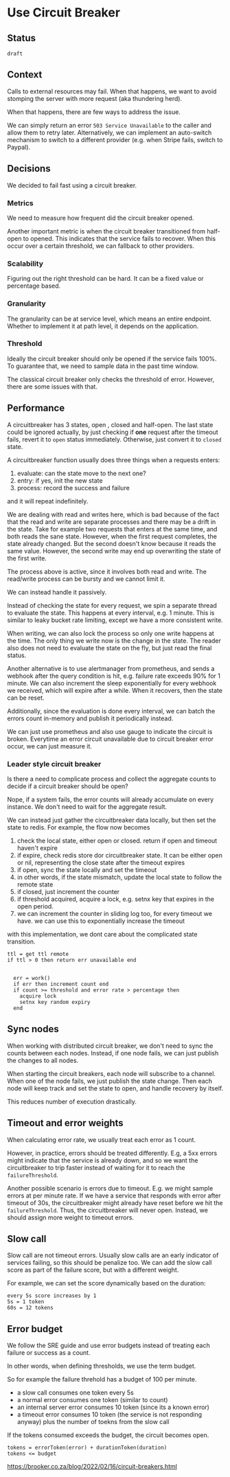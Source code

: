 # Use Circuit Breaker


## Status

`draft`


## Context

Calls to external resources may fail. When that happens, we want to avoid stomping the server with more request (aka thundering herd).

When that happens, there are few ways to address the issue.

We can simply return an error `503 Service Unavailable` to the caller and allow them to retry later.
Alternatively, we can implement an auto-switch mechanism to switch to a different provider (e.g. when Stripe fails, switch to Paypal).


## Decisions

We decided to fail fast using a circuit breaker.


### Metrics

We need to measure how frequent did the circuit breaker opened.

Another important metric is when the circuit breaker transitioned from half-open to opened. This indicates that the service fails to recover.
When this occur over a certain threshold, we can fallback to other providers.


### Scalability

Figuring out the right threshold can be hard. It can be a fixed value or percentage based.

### Granularity


The granularity can be at service level, which means an entire endpoint. Whether to implement it at path level, it depends on the application.

### Threshold


Ideally the circuit breaker should only be opened if the service fails 100%. To guarantee that, we need to sample data in the past time window.


The classical circuit breaker only checks the threshold of error. However, there are some issues with that.


## Performance 

A circuitbreaker has 3 states, open , closed and half-open. The last state could be ignored actually, by just checking if **one** request after the timeout fails, revert it to `open` status immediately. Otherwise, just convert it to `closed` state.


A circuitbreaker function usually does three things when a requests enters:

1. evaluate: can the state move to the next one?
2. entry: if yes, init the new state
3. process: record the success and failure

and it will repeat indefinitely.

We are dealing with read and writes here, which is bad because of the fact that the read and write are separate processes and there may be a drift in the state. Take for example two requests that enters at the same time, and both reads the sane state. However, when the first request completes, the state already changed. But the second doesn't know because it reads the same value. However, the second write may end up overwriting the state of the first write.

The process above is active, since it involves both read and write. The read/write process can be bursty and we cannot limit it.

We can instead handle it passively.

Instead of checking the state for every request, we spin a separate thread to evaluate the state. This happens at every interval, e.g. 1 minute. This is similar to leaky bucket rate limiting, except we have a more consistent write.

When writing, we can also lock the process so only one write happens at the time. The only thing we write now is the change in the state. The reader also does not need to evaluate the state on the fly, but just read the final status.


Another alternative is to use alertmanager from prometheus, and sends a webhook after the query condition is hit, e.g. failure rate exceeds 90% for 1 minute. We can also increment the sleep exponentially for every webhook we received, which will expire after a while. When it recovers, then the state can be reset.

Additionally, since the evaluation is done every interval, we can batch the errors count in-memory and publish it periodically instead.

We can just use prometheus and also use gauge to indicate the circuit is broken. Everytime an error circuit unavailable due to circuit breaker error occur, we can just measure it.

### Leader style circuit breaker

Is there a need to complicate process and collect the aggregate counts to decide if a circuit breaker should be open?

Nope, if a system fails, the error counts will already accumulate on every instance. We don't need to wait for the aggregate result.

We can instead just gather the circuitbreaker data locally, but then set the state to redis. For example, the flow now becomes


1. check the local state, either open or closed. return if open and timeout haven't expire 
2. if expire, check redis store dor circuitbreaker state. It can be either open or nil, representing the close state after the timeout expires
3. if open, sync the state locally and set the timeout
4. in other words, if the state mismatch, update the local state to follow the remote state
5. if closed, just increment the counter
6. if threshold acquired, acquire a lock, e.g. setnx key that expires in the open period.
7. we can increment the counter in sliding log too, for every timeout we have. we can use this to exponentially increase the timeout

with this implementation, we dont care about the complicated state transition.


```
ttl = get ttl remote
if ttl > 0 then return err unavailable end


  err = work()
  if err then increment count end
  if count >= threshold and error rate > percentage then
    acquire lock
    setnx key random expiry
  end
```


## Sync nodes

When working with distributed circuit breaker, we don't need to sync the counts between each nodes. Instead, if one node fails, we can just publish the changes to all nodes.

When starting the circuit breakers, each node will subscribe to a channel. When one of the node fails, we just publish the state change.
Then each node will keep track and set the state to open, and handle recovery by itself.

This reduces number of execution drastically.


## Timeout and error weights

When calculating error rate, we usually treat each error as 1 count.

However, in practice, errors should be treated differently. E.g, a 5xx errors might indicate that the service is already down, and so we want the circuitbreaker to trip faster instead of waiting for it to reach the `failureThreshold`.

Another possible scenario is errors due to timeout. E.g. we might sample errors at per minute rate. If we have a service that responds with error after timeout of 30s, the circuitbreaker might already have reset before we hit the `failureThreshold`. Thus, the circuitbreaker will never open. Instead, we should assign more weight to timeout errors.

## Slow call 

Slow call are not timeout errors. Usually slow calls are an early indicator of services failing, so this should be penalize too. We can add the slow call score as part of the failure score, but with a different weight.

For example, we can set the score dynamically based on the duration:

```
every 5s score increases by 1
5s = 1 token
60s = 12 tokens
```

## Error budget

We follow the SRE guide and use error budgets instead of treating each failure or success as a count.

In other words, when defining thresholds, we use the term budget.

So for example the failure threhold has a budget of 100 per minute.

- a slow call consumes one token every 5s
- a normal error consumes one token (similar to count)
- an internal server error consumes 10 token (since its a known error)
- a timeout error consumes 10 token (the service is not responding anyway) plus the number of toekns from the slow call

If the tokens consumed exceeds the budget, the circuit becomes open.

```
tokens = errorToken(error) + durationToken(duration)
tokens <= budget
```

https://brooker.co.za/blog/2022/02/16/circuit-breakers.html

